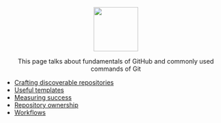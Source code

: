 <p align="center"><img width="100" src="https://lab.github.com/public/images/avatar.png"></p>

<p align="center">This page talks about fundamentals of GitHub and commonly used commands of Git </p>

- [Crafting discoverable repositories](discoverable/)
- [Useful templates](templates/)
- [Measuring success](metrics/)
- [Repository ownership](repo-ownership/)
- [Workflows](workflows/)

<!--- This repository is licensed under [CC-by-4](../LICENSE) (c) 2019 GitHub, Inc.---!>
